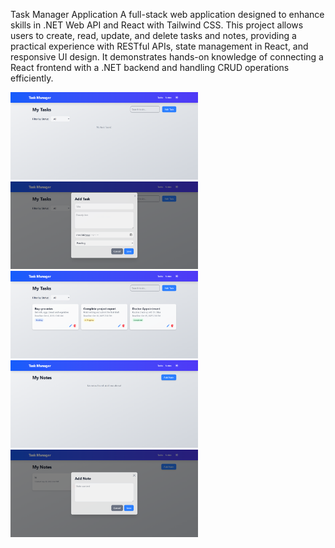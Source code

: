 Task Manager Application
A full-stack web application designed to enhance skills in .NET Web API and React with Tailwind CSS. This project allows users to create, read, update, and delete tasks and notes, providing a practical experience with RESTful APIs, state management in React, and responsive UI design. It demonstrates hands-on knowledge of connecting a React frontend with a .NET backend and handling CRUD operations efficiently.

<img src="public/Task-Manager-09-28-2025_09_40_AM.png" alt="Screenshot 1"  width="300"/>
<img src="public/Task-Manager-09-28-2025_09_40_AM (1).png" alt="Screenshot 2" width="300" />
<img src="public/Task-Manager-09-28-2025_09_43_AM.png" alt="Screenshot 3" width="300"/>
<img src="public/Task-Manager-09-28-2025_09_43_AM (1).png" alt="Screenshot 4" width="300"/>
<img src="public/Task-Manager-09-28-2025_09_44_AM.png" alt="Screenshot 5" width="300"/>


